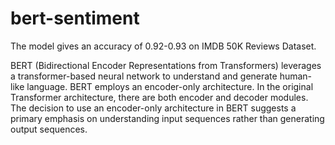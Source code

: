 # bert-sentiment

The model gives an accuracy of 0.92-0.93 on IMDB 50K Reviews Dataset.

BERT (Bidirectional Encoder Representations from Transformers) leverages a transformer-based neural network to understand and generate human-like language. BERT employs an encoder-only architecture. In the original Transformer architecture, there are both encoder and decoder modules. The decision to use an encoder-only architecture in BERT suggests a primary emphasis on understanding input sequences rather than generating output sequences.
